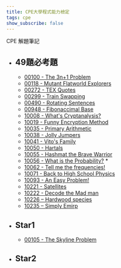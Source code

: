 ```yaml
---
title: CPE大學程式能力檢定
tags: cpe
show_subscribe: false
---
```

CPE 解題筆記
<!--more-->
- ## 49題必考題
    - [00100 - The 3n+1 Problem]
    - [00118 - Mutant Flatworld Explorers]
    - [00272 - TEX Quotes]
    - [00299 - Train Swapping]
    - [00490 - Rotating Sentences]
    - [00948 - Fibonaccimal Base]
    - [10008 - What's Cryptanalysis?]
    - [10019 - Funny Encryption Method]
    - [10035 - Primary Arithmetic]
    - [10038 - Jolly Jumpers]
    - [10041 - Vito's Family]
    - [10050 - Hartals]
    - [10055 - Hashmat the Brave Warrior]
    - [10056 - What is the Probability?] *
    - [10062 - Tell me the frequencies!]
    - [10071 - Back to High School Physics]
    - [10093 - An Easy Problem!]
    - [10221 - Satellites]
    - [10222 - Decode the Mad man]
    - [10226 – Hardwood species]
    - [10235 – Simply Emirp]   

- ## Star1  
    - [00105 - The Skyline Problem]

- ## Star2   

[00100 - The 3n+1 Problem]:/2022/08/02/00100.html
[00118 - Mutant Flatworld Explorers]:/2022/08/03/00118.html
[00272 - TEX Quotes]:/2022/08/03/00272.html
[00299 - Train Swapping]:/2022/08/03/00299.html
[00490 - Rotating Sentences]:/2022/08/03/00490.html
[00948 - Fibonaccimal Base]:/2022/08/03/00948.html
[10008 - What's Cryptanalysis?]:/2022/08/03/10008.html
[10019 - Funny Encryption Method]:star1/10019.md
[10035 - Primary Arithmetic]:star1/10035.md
[10038 - Jolly Jumpers]:star1/10038.md
[10041 - Vito's Family]:star1/10041.md
[10050 - Hartals]:star1/10050.md
[10055 - Hashmat the Brave Warrior]:star1/10055.md
[10056 - What is the Probability?]:star1/10056.md
[10062 - Tell me the frequencies!]:star1/10062.md
[10071 - Back to High School Physics]:star1/10071.md
[10093 - An Easy Problem!]:star1/10093.md
[10221 - Satellites]:star1/10221.md
[10222 - Decode the Mad man]:star1/10222.md
[10226 – Hardwood species]:star1/10226.md
[10235 – Simply Emirp]:star1/10235.md
[00105 - The Skyline Problem]:/2022/08/02/00105.html